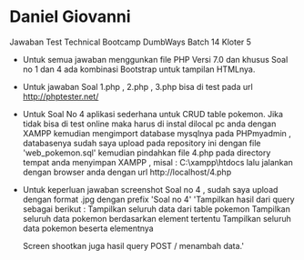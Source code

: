 
# Daniel Giovanni
Jawaban Test Technical Bootcamp DumbWays Batch 14 Kloter 5
- Untuk semua jawaban menggunkan file PHP Versi 7.0 dan khusus Soal no 1 dan 4 ada kombinasi Bootstrap untuk tampilan HTMLnya.
- Untuk jawaban Soal 1.php , 2.php , 3.php bisa di test pada url http://phptester.net/ 
- Untuk Soal No 4 aplikasi sederhana untuk CRUD table pokemon. 
  Jika tidak bisa di test online maka harus di instal dilocal pc anda dengan XAMPP
  kemudian mengimport database mysqlnya pada PHPmyadmin , databasenya sudah saya upload pada repository ini dengan file 'web_pokemon.sql'
  kemudian pindahkan file 4.php pada directory tempat anda menyimpan XAMPP , misal : C:\xampp\htdocs
  lalu jalankan dengan browser anda dengan url http://localhost/4.php
- Untuk keperluan jawaban screenshot Soal no 4 , sudah saya upload dengan format .jpg dengan prefix 'Soal no 4' 
  'Tampilkan hasil dari query sebagai berikut :
      Tampilkan seluruh data dari table pokemon
      Tampilkan seluruh data pokemon berdasarkan element tertentu
      Tampilkan seluruh data pokemon beserta elementnya

   Screen shootkan juga hasil query POST / menambah data.'

